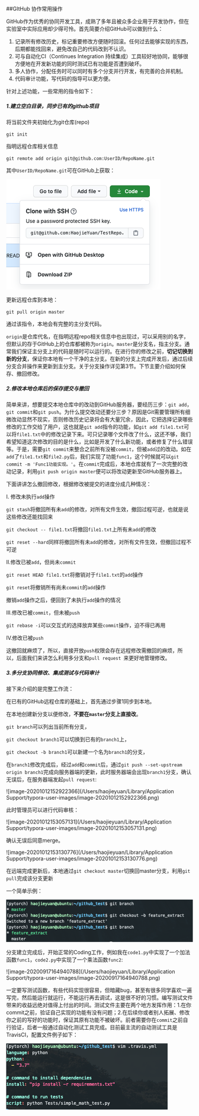 ##GItHub 协作常用操作

GitHub作为优秀的协同开发工具，成熟了多年且被众多企业用于开发协作，但在实验室中实际应用却少得可怜。首先简要介绍GitHub可以做到什么：

1. 记录所有修改历史，标记重要修改方便随时回滚。任何过去能够实现的东西，后期都能找回来，避免改自己的代码改到不认识。
2. 可与自动化CI（Continues Integration 持续集成）工具较好地协同，能够很方便地在开发新功能的同时测试已有功能是否遭到破坏。
3. 多人协作，分配任务时可以同时有多个分支并行开发，有完善的合并机制。
4. 代码审计功能，写代码的指导可以更方便。



针对上述功能，一些常用的指令如下：

##### 1.建立空白目录，同步已有的github项目

将当前文件夹初始化为git仓库(repo)

`git init`



指明远程仓库相关信息

`git remote add origin git@github.com:UserID/RepoName.git `

其中`UserID/RepoName.git`可在GitHub上获取：

![](https://raw.githubusercontent.com/HaojieYuan/img_links/master/imgs/Xnip2020-09-17_15-25-39.png)



更新远程仓库到本地：

`git pull origin master`

通过该指令，本地会有完整的主分支代码。

`origin`是仓库代名，在指明远程repo相关信息中也出现过，可以采用别的名字，但默认的存于GitHub上的仓库都被称为`origin`。`master`是分支名，指主分支。通常我们保证主分支上的代码是随时可以运行的。在进行你的修改之前，**切记切换到新的分支**，保证你本地有一个干净的主分支。在新的分支上完成开发后，通过后续分支合并操作来更新到主分支。关于分支操作详见第3节。下节主要介绍如何保存、撤回修改。



##### 2.修改本地仓库后的保存提交与撤回

简单来讲，想要提交本地仓库中的改动到GitHub服务器，要经历三步：`git add`， `git commit`和`git push`。为什么提交改动还要分三步？原因是Git需要管理所有细微改动显然不现实，否则修改历史记录将会有大量冗余，因此，它把选择记录哪些修改的工作交给了用户，这也就是`git add`指令的功能，如`git add file1.txt`可以将`file1.txt`中的修改记录下来。可只记录哪个文件改了什么，这还不够，我们希望知道这次修改的目的是什么，比如是开发了什么新功能，或者修复了什么错误等。于是，需要`git commit`来整合之前所有没被`commit`，但被`add`过的改动。如在`add`了`file1.txt`和`file2.py`后，我们实现了功能`func1`，这个时候就可以`git commit -m 'Func1功能实现。'`。在`commit`完成后，本地仓库就有了一次完整的改动记录，利用`git push origin master`便可以将改动更新至GitHub服务器上。



下面讲讲怎么撤回修改，根据修改被提交的进度分成几种情况：

I. 修改未执行`add`操作

`git stash`将撤回所有未`add`的修改，对所有文件生效，撤回过程可逆，也就是说这些修改还能找回来

`git checkout -- file1.txt`将撤回`file1.txt`上所有未`add`的修改

`git reset --hard`同样将撤回所有未`add`的修改，对所有文件生效，但撤回过程不可逆



II.修改已被`add`，但尚未`commit`

`git reset HEAD file1.txt`将撤销对于`file1.txt`的`add`操作

`git reset`将撤销所有尚未`commit`的`add`操作

撤销`add`操作之后，便回到了未执行`add`操作的情况



III.修改已被`commit`，但未被`push`

`git rebase -i`可以交互式的选择放弃某些`commit`操作，迫不得已再用



IV.修改已被`push`

这撤回就麻烦了，所以，直接开放`push`权限会存在远程修改需撤回的麻烦，所以，后面我们来讲怎么利用多分支和`pull request `来更好地管理修改。





##### 3.多分支协同修改、集成测试与代码审计

接下来介绍的是完整工作流：

在已有的GitHub远程仓库的基础上，首先通过步骤1同步到本地。



在本地创建新分支以便修改，**不要在`master`分支上直接改**。

`git branch`可以列出当前所有分支，

`git checkout branch1`可以切换到已有的`branch1`上，

`git checkout -b branch1`可以新建一个名为`branch1`的分支，



在`branch1`修改完成后，经过`add`和`commit`后，通过`git push --set-upstream origin branch1`完成向服务器端的更新，此时服务器端会出现`branch1`分支，确认无误后，在服务器端发起`pull request`:

![image-20201012152922366](/Users/haojieyuan/Library/Application Support/typora-user-images/image-20201012152922366.png)



此时管理员可以进行代码审核：

![image-20201012153057131](/Users/haojieyuan/Library/Application Support/typora-user-images/image-20201012153057131.png)

确认无误后同意merge。

![image-20201012153130776](/Users/haojieyuan/Library/Application Support/typora-user-images/image-20201012153130776.png)



在远端完成更新后，本地通过`git checkout master`切换回master分支，利用`git pull`完成该分支更新





















一个简单示例：

![](https://raw.githubusercontent.com/HaojieYuan/img_links/master/imgs/20200917164429.png)



分支建立完成后，开始正常的Coding工作，例如我在`code1.py`中实现了一个加法函数`func1`，`code2.py`中实现了一个乘法函数`func2`:

![image-20200917164940788](/Users/haojieyuan/Library/Application Support/typora-user-images/image-20200917164940788.png)



一定要写测试函数，有些代码实现很容易，但暗藏bug，甚至有很多同学喜欢一遍写完，然后能运行就运行，不能运行再去调试，这是很不好的习惯。编写测试文件带来的收益远绝对值得上付出的时间。测试文件主要在两个地方发挥作用：1.在你commit之前，验证自己实现的功能有没有问题；2.在后续你或者别人拓展、修改你之前的写好的功能时，保证其原有功能不被破坏。前者需要你在`commit`之前自行验证，后者一般通过自动化测试工具完成。目前最主流的自动测试工具是TravisCI，配置文件例子如下：

![](https://raw.githubusercontent.com/HaojieYuan/img_links/master/imgs/20200917170033.png)